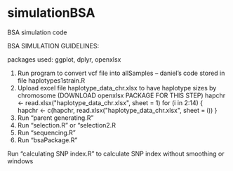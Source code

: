 # simulationBSA
BSA simulation code


BSA SIMULATION GUIDELINES:

packages used: ggplot, dplyr, openxlsx


1.	Run program to convert vcf file into allSamples – daniel’s code stored in file haplotypes1strain.R
2.	Upload excel file haplotype_data_chr.xlsx to have haplotype sizes by chromosome (DOWNLOAD openxlsx PACKAGE FOR THIS STEP)
        hapchr <- read.xlsx("haplotype_data_chr.xlsx", sheet = 1)
        for (i in 2:14) {  
          hapchr <- c(hapchr, read.xlsx("haplotype_data_chr.xlsx", sheet = i))
        }
3.	Run “parent generating.R”
4.	Run “selection.R” or “selection2.R
5.	Run “sequencing.R”
6.	Run “bsaPackage.R”




Run “calculating SNP index.R” to calculate SNP index without smoothing or windows



